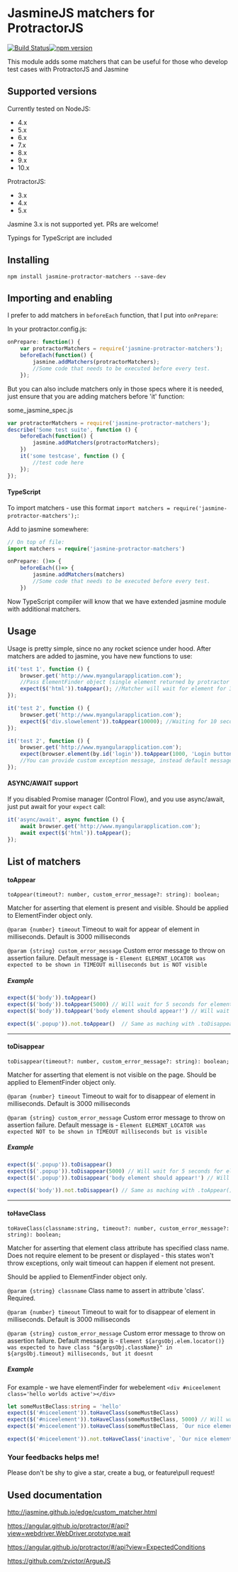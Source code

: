 JasmineJS matchers for ProtractorJS
===================================
[![Build Status](https://travis-ci.org/Xotabu4/jasmine-protractor-matchers.svg?branch=master)](https://travis-ci.org/Xotabu4/jasmine-protractor-matchers)[![npm version](https://badge.fury.io/js/jasmine-protractor-matchers.svg)](https://badge.fury.io/js/jasmine-protractor-matchers)


This module adds some matchers that can be useful for those who develop test cases with ProtractorJS and Jasmine

Supported versions
---------------------
Currently tested on 
NodeJS:
- 4.x
- 5.x
- 6.x
- 7.x
- 8.x
- 9.x
- 10.x

ProtractorJS:
- 3.x
- 4.x
- 5.x

Jasmine 3.x is not supported yet. PRs are welcome!

Typings for TypeScript are included

Installing
---------------------

```
npm install jasmine-protractor-matchers --save-dev
```

Importing and enabling
---------------------
I prefer to add matchers in `beforeEach` function, that I put into `onPrepare`:

In your protractor.config.js:
```javascript
onPrepare: function() {
    var protractorMatchers = require('jasmine-protractor-matchers');
    beforeEach(function() {
        jasmine.addMatchers(protractorMatchers);
        //Some code that needs to be executed before every test.
    });
```

But you can also include matchers only in those specs where it is needed, just ensure that you are adding matchers before 'it' function: 

some_jasmine_spec.js
```javascript
var protractorMatchers = require('jasmine-protractor-matchers');
describe('Some test suite', function () {
    beforeEach(function() {
        jasmine.addMatchers(protractorMatchers);
    })
    it('some testcase', function () {
        //test code here
    });
});
```

#### TypeScript

To import matchers - use this format `import matchers = require('jasmine-protractor-matchers');`:

Add to jasmine somewhere:

```typescript
// On top of file:
import matchers = require('jasmine-protractor-matchers')

onPrepare: ()=> {
    beforeEach(()=> {
        jasmine.addMatchers(matchers)
        //Some code that needs to be executed before every test.
    })
```
Now TypeScript compiler will know that we have extended jasmine module with additional matchers. 


Usage
-----
Usage is pretty simple, since no any rocket science under hood. After matchers are added to jasmine, you have new functions to use:

```javascript
it('test 1', function () {
    browser.get('http://www.myangularapplication.com');
    //Pass ElementFinder object (single element returned by protractor after search) into expect function
    expect($('html')).toAppear(); //Matcher will wait for element for 3 seconds if no parameters provided.
});

it('test 2', function () {
    browser.get('http://www.myangularapplication.com');
    expect($('div.slowelement')).toAppear(10000); //Waiting for 10 seconds untill failing test.
});

it('test 2', function () {
    browser.get('http://www.myangularapplication.com');
    expect(browser.element(by.id('login')).toAppear(1000, 'Login button should be visible after page open'); 
    //You can provide custom exception message, instead default message.
});
```

#### ASYNC/AWAIT support
If you disabled Promise manager (Control Flow), and you use async/await, just put await for your `expect` call:

```javascript
it('async/await', async function () {
    await browser.get('http://www.myangularapplication.com');
    await expect($('html')).toAppear(); 
});

```

List of matchers
----------------

#### toAppear
`toAppear(timeout?: number, custom_error_message?: string): boolean;`

Matcher for asserting that element is present and visible.
Should be applied to ElementFinder object only.
         
`@param {number} timeout` Timeout to wait for appear of element in milliseconds. Default is 3000 milliseconds

`@param {string} custom_error_message` Custom error message to throw on assertion failure. Default message is - `Element ELEMENT_LOCATOR was expected to be shown in TIMEOUT milliseconds but is NOT visible`
         
##### Example
```javascript
expect($('body')).toAppear()
expect($('body')).toAppear(5000) // Will wait for 5 seconds for element to be visible
expect($('body')).toAppear('body element should appear!') // Will wait for 3 seconds for element to be displayed, and throw your custom error message if not

expect($('.popup')).not.toAppear()  // Same as maching with .toDisappear()
```

------------------
#### toDisappear
`toDisappear(timeout?: number, custom_error_message?: string): boolean;`

Matcher for asserting that element is not visible on the page.
Should be applied to ElementFinder object only.
         
`@param {number} timeout` Timeout to wait for to disappear of element in milliseconds. Default is 3000 milliseconds

`@param {string} custom_error_message` Custom error message to throw on assertion failure. Default message is - `Element ELEMENT_LOCATOR was expected NOT to be shown in TIMEOUT milliseconds but is visible`
         
##### Example
```javascript
expect($('.popup')).toDisappear()
expect($('.popup')).toDisappear(5000) // Will wait for 5 seconds for element to be visible
expect($('.popup')).toDisappear('body element should appear!') // Will wait for 3 seconds for element to be displayed, and throw your custom error message if not

expect($('body')).not.toDisappear() // Same as maching with .toAppear()
```


------------------
#### toHaveClass
`toHaveClass(classname:string, timeout?: number, custom_error_message?: string): boolean;`

Matcher for asserting that element class attribute has specified class name. Does not require element to be present or displayed - this states won't throw exceptions, only wait timeout can happen if element not present.

Should be applied to ElementFinder object only.

`@param {string} classname` Class name to assert in attribute 'class'. Required.

`@param {number} timeout` Timeout to wait for to disappear of element in milliseconds. Default is 3000 milliseconds

`@param {string} custom_error_message` Custom error message to throw on assertion failure. Default message is - `Element ${argsObj.elem.locator()} was expected to have class "${argsObj.className}" in ${argsObj.timeout} milliseconds, but it doesnt`
         
##### Example
For example - we have elementFinder for webelement `<div #niceelement class='hello worlds active'></div>`

```typescript
let someMustBeClass:string = 'hello'
expect($('#niceelement')).toHaveClass(someMustBeClass)
expect($('#niceelement')).toHaveClass(someMustBeClass, 5000) // Will wait for 5 seconds for element to be visible
expect($('#niceelement')).toHaveClass(someMustBeClass, `Our nice element should have class ${someMustBeClass}`) // Will wait for 3 seconds for element to have class, and throw your custom error message if not

expect($('#niceelement')).not.toHaveClass('inactive', `Our nice element should not be inactive`)
```

### Your feedbacks helps me!
Please don't be shy to give a star, create a bug, or feature\pull request!


Used documentation
------------------
http://jasmine.github.io/edge/custom_matcher.html

https://angular.github.io/protractor/#/api?view=webdriver.WebDriver.prototype.wait

https://angular.github.io/protractor/#/api?view=ExpectedConditions

https://github.com/zvictor/ArgueJS
